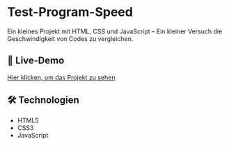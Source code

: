 # Test-Program-Speed

Ein kleines Projekt mit HTML, CSS und JavaScript – Ein kleiner Versuch die Geschwindigkeit von Codes zu vergleichen.

## 🔗 Live-Demo  
[Hier klicken, um das Projekt zu sehen](https://derlangsamealex.github.io/Test-Program-Speed/Test%20Program%20Speed)

## 🛠️ Technologien  
- HTML5  
- CSS3  
- JavaScript

